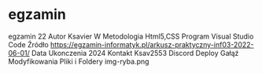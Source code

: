 # egzamin
egzamin 22
Autor Ksavier W
Metodologia Html5,CSS
Program Visual Studio Code
Źródło https://egzamin-informatyk.pl/arkusz-praktyczny-inf03-2022-06-01/
Data Ukonczenia 2024
Kontakt Ksav2553 Discord
Deploy Gałąź Modyfikowania
Pliki i Foldery img-ryba.png
